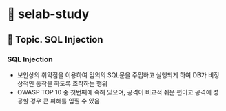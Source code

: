 # :book: selab-study
## :pushpin: Topic. SQL Injection

### SQL Injection
- 보안상의 취약점을 이용하여 임의의 SQL문을 주입하고 실행되게 하여 DB가 비정상적인 동작을 하도록 조작하는 행위
- OWASP TOP 10 중 첫번째에 속해 있으며, 공격이 비교적 쉬운 편이고 공격에 성공할 경우 큰 피해를 입힐 수 있음


 